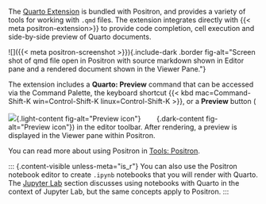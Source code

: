 The [Quarto Extension](https://open-vsx.org/extension/quarto/quarto) is bundled with Positron, and provides a variety of tools for working with `.qmd` files. The extension integrates directly with {{< meta positron-extension>}} to provide code completion, cell execution and side-by-side preview of Quarto documents.

![]({{< meta positron-screenshot >}}){.include-dark .border fig-alt="Screen shot of qmd file open in Positron with source markdown shown in Editor pane and a rendered document shown in the Viewer Pane."}

The extension includes a **Quarto: Preview** command that can be accessed via the Command Palette, the keyboard shortcut {{< kbd mac=Command-Shift-K win=Control-Shift-K linux=Control-Shift-K >}}, or a **Preview** button (![](/docs/tools/images/vscode-preview-icon.svg){.light-content fig-alt="Preview icon"}![](/docs/tools/images/vscode-preview-icon-white.svg){.dark-content fig-alt="Preview icon"}) in the editor toolbar. 
After rendering, a preview is displayed in the Viewer pane within Positron. 

You can read more about using Positron in [Tools: Positron](/docs/tools/positron/index.qmd).

::: {.content-visible unless-meta="is_r"}
You can also use the Positron notebook editor to create `.ipynb` notebooks that you will render with Quarto. The [Jupyter Lab](#jupyter-lab) section discusses using notebooks with Quarto in the context of Jupyter Lab, but the same concepts apply to Positron.
::: 